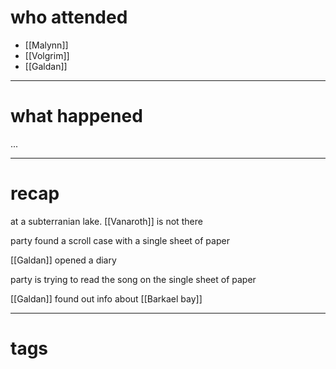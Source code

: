 # who attended

- [[Malynn]]
- [[Volgrim]]
- [[Galdan]]

---
# what happened

...

---
# recap

at a subterranian lake. [[Vanaroth]] is not there

party found a scroll case with a single sheet of paper

[[Galdan]] opened a diary

party is trying to read the song on the single sheet of paper

[[Galdan]] found out info about [[Barkael bay]] 

---
# tags

